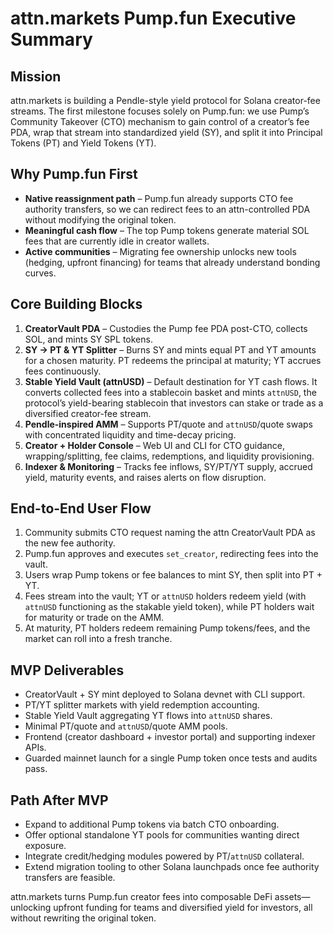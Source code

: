# attn.markets Pump.fun Executive Summary

## Mission
attn.markets is building a Pendle-style yield protocol for Solana creator-fee streams. The first milestone focuses solely on Pump.fun: we use Pump’s Community Takeover (CTO) mechanism to gain control of a creator’s fee PDA, wrap that stream into standardized yield (SY), and split it into Principal Tokens (PT) and Yield Tokens (YT).

## Why Pump.fun First
- **Native reassignment path** – Pump.fun already supports CTO fee authority transfers, so we can redirect fees to an attn-controlled PDA without modifying the original token.
- **Meaningful cash flow** – The top Pump tokens generate material SOL fees that are currently idle in creator wallets.
- **Active communities** – Migrating fee ownership unlocks new tools (hedging, upfront financing) for teams that already understand bonding curves.

## Core Building Blocks
1. **CreatorVault PDA** – Custodies the Pump fee PDA post-CTO, collects SOL, and mints SY SPL tokens.
2. **SY → PT & YT Splitter** – Burns SY and mints equal PT and YT amounts for a chosen maturity. PT redeems the principal at maturity; YT accrues fees continuously.
3. **Stable Yield Vault (attnUSD)** – Default destination for YT cash flows. It converts collected fees into a stablecoin basket and mints `attnUSD`, the protocol’s yield-bearing stablecoin that investors can stake or trade as a diversified creator-fee stream.
4. **Pendle-inspired AMM** – Supports PT/quote and `attnUSD`/quote swaps with concentrated liquidity and time-decay pricing.
5. **Creator + Holder Console** – Web UI and CLI for CTO guidance, wrapping/splitting, fee claims, redemptions, and liquidity provisioning.
6. **Indexer & Monitoring** – Tracks fee inflows, SY/PT/YT supply, accrued yield, maturity events, and raises alerts on flow disruption.

## End-to-End User Flow
1. Community submits CTO request naming the attn CreatorVault PDA as the new fee authority.
2. Pump.fun approves and executes `set_creator`, redirecting fees into the vault.
3. Users wrap Pump tokens or fee balances to mint SY, then split into PT + YT.
4. Fees stream into the vault; YT or `attnUSD` holders redeem yield (with `attnUSD` functioning as the stakable yield token), while PT holders wait for maturity or trade on the AMM.
5. At maturity, PT holders redeem remaining Pump tokens/fees, and the market can roll into a fresh tranche.

## MVP Deliverables
- CreatorVault + SY mint deployed to Solana devnet with CLI support.
- PT/YT splitter markets with yield redemption accounting.
- Stable Yield Vault aggregating YT flows into `attnUSD` shares.
- Minimal PT/quote and `attnUSD`/quote AMM pools.
- Frontend (creator dashboard + investor portal) and supporting indexer APIs.
- Guarded mainnet launch for a single Pump token once tests and audits pass.

## Path After MVP
- Expand to additional Pump tokens via batch CTO onboarding.
- Offer optional standalone YT pools for communities wanting direct exposure.
- Integrate credit/hedging modules powered by PT/`attnUSD` collateral.
- Extend migration tooling to other Solana launchpads once fee authority transfers are feasible.

attn.markets turns Pump.fun creator fees into composable DeFi assets—unlocking upfront funding for teams and diversified yield for investors, all without rewriting the original token.
